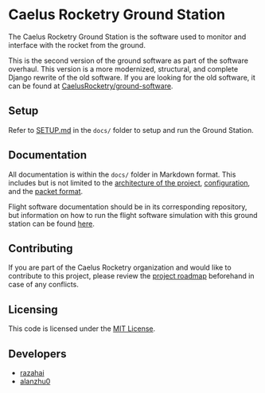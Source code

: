 # Caelus Rocketry Ground Station

The Caelus Rocketry Ground Station is the software used to monitor and interface with the rocket from the ground. 

This is the second version of the ground software as part of the software overhaul. This version is a more modernized, structural, and complete Django rewrite of the old software. If you are looking for the old software, it can be found at [CaelusRocketry/ground-software](https://github.com/CaelusRocketry/ground-software).

## Setup

Refer to [SETUP.md](/docs/SETUP.md) in the `docs/` folder to setup and run the Ground Station.

## Documentation

All documentation is within the `docs/` folder in Markdown format. This includes but is not limited to the [architecture of the project](/docs/ARCHITECTURE.md), [configuration](/docs/CONFIG.md), and the [packet format](/docs/PACKET.md).

Flight software documentation should be in its corresponding repository, but information on how to run the flight software simulation with this ground station can be found [here](/docs/SIMULATION.md). 

## Contributing

If you are part of the Caelus Rocketry organization and would like to contribute to this project, please review the [project roadmap](https://github.com/orgs/CaelusRocketry/projects/1) beforehand in case of any conflicts.

## Licensing

This code is licensed under the [MIT License](/LICENSE).

## Developers

- [razahai](https://github.com/razahai)
- [alanzhu0](https://github.com/alanzhu0)
